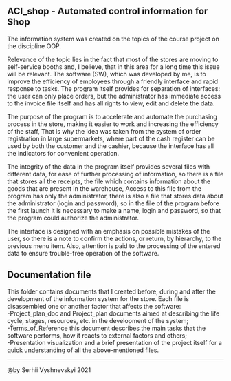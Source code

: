 ACI_shop - Automated control information for Shop
-------------------------------------------
  The information system was created on the topics of the course project on the discipline OOP. 

  Relevance of the topic lies in the fact that most of the stores are moving to self-service booths and, I believe, that in this area for a long time this issue will be relevant. The software (SW), which was developed by me, is to improve the efficiency of employees through a friendly interface and rapid response to tasks. The program itself provides for separation of interfaces: the user can only place orders, but the administrator has immediate access to the invoice file itself and has all rights to view, edit and delete the data.
  
  The purpose of the program is to accelerate and automate the purchasing process in the store, making it easier to work and increasing the efficiency of the staff, That is why the idea was taken from the system of order registration in large supermarkets, where part of the cash register can be used by both the customer and the cashier, because the interface has all the indicators for convenient operation.
  
  The integrity of the data in the program itself provides several files with different data, for ease of further processing of information, so there is a file that stores all the receipts, the file which contains information about the goods that are present in the warehouse, Access to this file from the program has only the administrator, there is also a file that stores data about the administrator (login and password), so in the file of the program before the first launch it is necessary to make a name, login and password, so that the program could authorize the administrator.

  The interface is designed with an emphasis on possible mistakes of the user, so there is a note to confirm the actions, or return, by hierarchy, to the previous menu item. Also, attention is paid to the processing of the entered data to ensure trouble-free operation of the software.
  
  Documentation file
  -------------------------------------------
  This folder contains documents that I created before, during and after the development of the information system for the store. Each file is disassembled one or another factor that affects the software:  
   -Project_plan_doc and Project_plan documents aimed at describing the life cycle, stages, resources, etc. in the development of the system;   
   -Terms_of_Reference this document describes the main tasks that the software performs, how it reacts to external factors and others;   
   -Presentation visualization and a brief presentation of the project itself for a quick understanding of all the above-mentioned files.
___________________________________________________________________________________________________ 
@by Serhii Vyshnevskyi 2021
